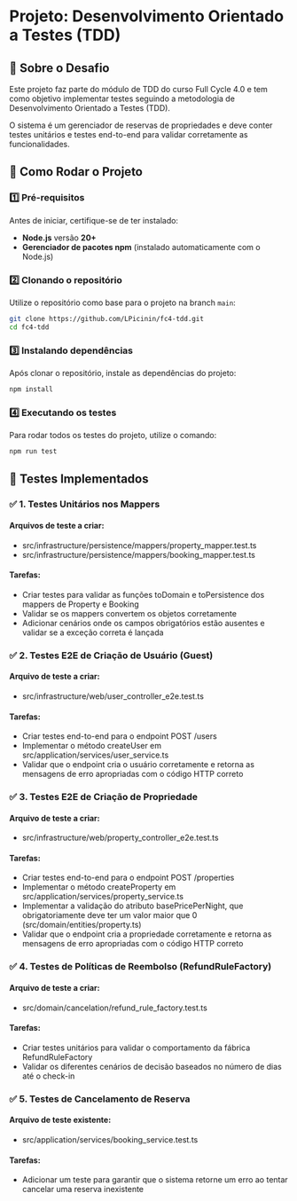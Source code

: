 # Projeto: Desenvolvimento Orientado a Testes (TDD)

## 📌 Sobre o Desafio
Este projeto faz parte do módulo de TDD do curso Full Cycle 4.0 e tem como objetivo implementar testes seguindo a metodologia de Desenvolvimento Orientado a Testes (TDD).

O sistema é um gerenciador de reservas de propriedades e deve conter testes unitários e testes end-to-end para validar corretamente as funcionalidades.

## 🚀 Como Rodar o Projeto

### 1️⃣ Pré-requisitos
Antes de iniciar, certifique-se de ter instalado:
- **Node.js** versão **20+**
- **Gerenciador de pacotes npm** (instalado automaticamente com o Node.js)

### 2️⃣ Clonando o repositório
Utilize o repositório como base para o projeto na branch `main`:
```sh
git clone https://github.com/LPicinin/fc4-tdd.git
cd fc4-tdd
```

### 3️⃣ Instalando dependências
Após clonar o repositório, instale as dependências do projeto:
```sh
npm install
```

### 4️⃣ Executando os testes
Para rodar todos os testes do projeto, utilize o comando:
```sh
npm run test
```


## 🧪 Testes Implementados
### ✅ 1. Testes Unitários nos Mappers

#### **Arquivos de teste a criar:**

- src/infrastructure/persistence/mappers/property_mapper.test.ts
- src/infrastructure/persistence/mappers/booking_mapper.test.ts

#### **Tarefas:**

- Criar testes para validar as funções toDomain e toPersistence dos mappers de Property e Booking
- Validar se os mappers convertem os objetos corretamente
- Adicionar cenários onde os campos obrigatórios estão ausentes e validar se a exceção correta é lançada


### ✅ 2. Testes E2E de Criação de Usuário (Guest)

#### **Arquivo de teste a criar:**

- src/infrastructure/web/user_controller_e2e.test.ts

#### **Tarefas:**

- Criar testes end-to-end para o endpoint POST /users
- Implementar o método createUser em src/application/services/user_service.ts
- Validar que o endpoint cria o usuário corretamente e retorna as mensagens de erro apropriadas com o código HTTP correto


### ✅ 3. Testes E2E de Criação de Propriedade

#### **Arquivo de teste a criar:**

- src/infrastructure/web/property_controller_e2e.test.ts

#### **Tarefas:**

- Criar testes end-to-end para o endpoint POST /properties
- Implementar o método createProperty em src/application/services/property_service.ts
- Implementar a validação do atributo basePricePerNight, que obrigatoriamente deve ter um valor maior que 0 (src/domain/entities/property.ts)
- Validar que o endpoint cria a propriedade corretamente e retorna as mensagens de erro apropriadas com o código HTTP correto

### ✅ 4. Testes de Políticas de Reembolso (RefundRuleFactory)

#### **Arquivo de teste a criar:**

- src/domain/cancelation/refund_rule_factory.test.ts

#### **Tarefas:**

- Criar testes unitários para validar o comportamento da fábrica RefundRuleFactory
- Validar os diferentes cenários de decisão baseados no número de dias até o check-in

### ✅ 5. Testes de Cancelamento de Reserva

#### **Arquivo de teste existente:**

- src/application/services/booking_service.test.ts

#### **Tarefas:**

- Adicionar um teste para garantir que o sistema retorne um erro ao tentar cancelar uma reserva inexistente